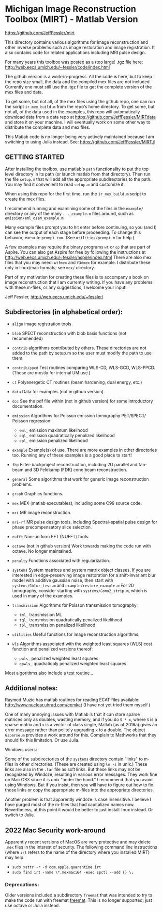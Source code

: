 # Michigan Image Reconstruction Toolbox (MIRT) - Matlab Version
https://github.com/JeffFessler/mirt


This directory contains various algorithms for image reconstruction and
other inverse problems such as image restoration and image registration.
It also contains code for related applications including MRI pulse design.

For many years this toolbox was posted as a (too large) .tgz file here:
http://web.eecs.umich.edu/~fessler/code/index.html

The github version is a work-in-progress.
All the code is here,
but to keep the repo size small,
the data and the compiled mex files are not included.
Currently one must still use the .tgz file
to get the complete version of the mex files and data.

To get some, but not all, of the mex files using the github repo,
one can run the script `ir_mex_build.m` from the repo's home directory.
To get some, but not all, of the data used in the examples,
this repo will automatically download data from a data repo at
https://github.com/JeffFessler/MIRTdata
and store it on your machine.
I will eventually work on some other way
to distribute the complete data and mex files.

This Matlab code is no longer being very actively maintained
because I am switching to using Julia instead.  See:
https://github.com/JeffFessler/MIRT.jl


## GETTING STARTED

After installing the toolbox, use matlab's `path` functionality to put
the top level directory in its path (or launch matlab from that directory).
Then run the file `setup.m` that will add all the appropriate subdirectories
to the path.  You may find it convenient to read `setup.m` and customize it.

When using this repo for the first time,
run the `ir_mex_build.m` script to create the mex files.

I recommend running and examining some of the files in the `example/` directory
or any of the many `..._example.m` files around, such as
 `emission/eml_osem_example.m`

Many example files prompt you to hit enter before continuing,
so you (and I) can see the output of each stage before proceeding.
To change this behavior, execute `prompt run`.
(See `utilities/prompt.m` for help.)

A few examples may require the binary programs `wt` or `op` that are part
of Aspire.  You can also get Aspire for free by following the instructions at
http://web.eecs.umich.edu/~fessler/aspire/index.html
There are also mex files that you may need:
`wtfmex` and `f3dmex` for example.
I distribute these only in linux/mac formats;
see `mex/` directory.

Part of my motivation for creating these files is to accompany a book on
image reconstruction that I am currently writing.  If you have any problems
with these m-files, or any suggestions, I welcome your input!


Jeff Fessler, http://web.eecs.umich.edu/~fessler/


## Subdirectories (in alphabetical order):

* `align`
  image registration tools

* `blob`
  SPECT reconstruction with blob basis functions (not recommended)

* `contrib`
  algorithms contributed by others.  These directories are not added to
  the path by setup.m so the user must modify the path to use them.

* `contrib/ppcd`
   Test routines comparing WLS-CD, WLS-GCD, WLS-PPCD.
   (These are mostly for internal UM use.)

* `ct`
  Polyenergetic CT routines (beam hardening, dual energy, etc.)

* `data`
   Data for examples (not in github version).

* `doc`
  See the pdf file within (not in github version)
   for some introductory documentation.

* `emission`
  Algorithms for Poisson emission tomography PET/SPECT/ Poisson regression:
  + `eml_` emission maximum likelihood
  + `eql_` emission quadratically penalized likelihood
  + `epl_` emission penalized likelihood

* `example`
  Example(s) of use.  There are more examples in other directories too.
  Running any of these examples is a good place to start!

* `fbp`
  Filter-backproject reconstruction, including 2D parallel and fan-beam
  and 3D Feldkamp (FDK) cone beam reconstruction.

* `general`
  Some algorithms that work for generic image reconstruction problems.

* `graph`
  Graphics functions.

* `mex`
  MEX (matlab executables), including some C99 source code.

* `mri`
  MR image reconstruction.

* `mri-rf`
  MR pulse design tools, including Spectral-spatial pulse design
  for phase precompensatory slice selection.

* `nufft`
  Non-uniform FFT (NUFFT) tools.

* `octave` (not in github version)
  Work towards making the code run with octave.  No longer maintained.

* `penalty`
  Functions associated with regularization.

* `systems`
  System matrices and system matrix object classes.
  If you are interested in edge-preserving image restoration
  for a shift-invariant blur model with additive gaussian noise,
  then start with `systems/Gblur_test.m` and `example/restore_example.m`
  For 2D tomography, consider starting with `systems/Gomo2_strip.m`,
  which is used in many of the examples.

* `transmission`
  Algorithms for Poisson transmission tomography:
  + `tml_` transmission ML
  + `tql_` transmission quadratically penalized likelihood
  + `tpl_` transmission penalized likelihood

* `utilities`
  Useful functions for image reconstruction algorithms.

* `wls`
  Algorithms associated with the weighted least squares (WLS)
  cost function and penalized versions thereof:
  + `pwls_`	penalized weighted least squares
  + `qpwls_`	quadraticaly penalized weighted least squares

Most algorithms also include a test routine...


## Additional notes:

Raymod Muzic has matlab routines for reading ECAT files available:
 http://www.nuclear.uhrad.com/comkat
(I have not yet tried them myself.)

One of many annoying issues with Matlab is that it can store sparse matrices
only as doubles, wasting memory, and if you do `S * x`, where `S` is a
sparse matrix and `x` is a vector of class single, Matlab (as of 2016a)
gives an error message rather than politely upgrading `x` to a double.
The object `Gsparse.m` provides a work around for this.
Complain to Mathworks that they should fix this limitation.
Or use Julia.

Windows users:

Some of the subdirectories of the `systems` directory contain "links"
to m-files in other directories.  (These are created using `ln -s` in
unix.)  These links are also in the `.tar` file as soft links.  But these
links may not be recognized by Windoze, resulting in various error messages.
They work fine on Mac OSX since it is unix "under the hood."
I recommend that you avoid using Windows.
But if you insist, then you will have to figure out how to fix those links
or copy the appropriate m-files into the appropriate directories.

Another problem is that apparently windoze is case insensitive.
I believe I have purged most of the m-files that had capitalized names now.
Nevertheless, at this point it would be better to just install linux instead.
Or switch to Julia.


## 2022 Mac Security work-around

Apparently recent versions of MacOS are very protective
and may delete `.mex` files in the interest of security.
The following command line instructions
(where `irt` refers to the name of the directory where you installed MIRT)
may help:
- `sudo xattr -r -d com.apple.quarantine irt`
- `sudo find irt -name \*.mexmaci64 -exec spctl --add {} \;`


### Deprecations:

Older versions included a subdirectory `freemat` that was intended
to try to make the code run with freemat
[freemat](http://freemat.sourceforge.net).
This is no longer supported; just use octave or Julia instead.
